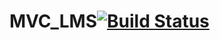 # MVC_LMS[![Build Status](https://dev.azure.com/srkocherlakota/MVCLMS/_apis/build/status/MVCLMS?branchName=master)](https://dev.azure.com/srkocherlakota/MVCLMS/_build/latest?definitionId=1&branchName=master)
